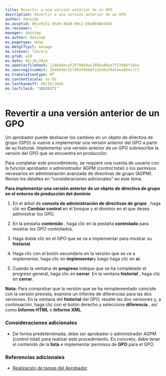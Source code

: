 ```yaml
---
title: Revertir a una versión anterior de un GPO
description: Revertir a una versión anterior de un GPO
author: dansimp
ms.assetid: 06ce9251-95e0-46d0-99c2-b9a0690e5891
ms.reviewer: ''
manager: dansimp
ms.author: dansimp
ms.pagetype: mdop
ms.mktglfcycl: manage
ms.sitesec: library
ms.prod: w10
ms.date: 06/16/2016
ms.openlocfilehash: 1146a8ecaf25796b9ac105ba46ea7f27b06fc8aa
ms.sourcegitcommit: 354664bc527d93f80687cd2eba70d1eea024c7c3
ms.translationtype: MT
ms.contentlocale: es-ES
ms.lasthandoff: 06/26/2020
ms.locfileid: "10820271"
---
```

# Revertir a una versión anterior de un GPO


Un aprobador puede deshacer los cambios en un objeto de directiva de grupo (GPO) si vuelve a implementar una versión anterior del GPO a partir de su historial. Implementar una versión anterior de un GPO sobrescribe la versión del GPO que se encuentra en producción.

Para completar este procedimiento, se requiere una cuenta de usuario con la función aprobador o administrador AGPM (control total) o los permisos necesarios en administración avanzada de directivas de grupo (AGPM). Revise los detalles en "consideraciones adicionales" en este tema.

**Para implementar una versión anterior de un objeto de directiva de grupo en el entorno de producción del dominio**

1.  En el árbol de **consola de administración de directivas de grupo** , haga clic en **Cambiar control** en el bosque y el dominio en el que desea administrar los GPO.

2.  En la pestaña **contenido** , haga clic en la pestaña **controlado** para mostrar los GPO controlados.

3.  Haga doble clic en el GPO que se va a implementar para mostrar su **historial**.

4.  Haga clic con el botón secundario en la versión que se va a implementar, haga clic en **implementar**y luego haga clic en **sí**.

5.  Cuando la ventana de **progreso** indique que se ha completado el progreso general, haga clic en **cerrar**. En la ventana **historial** , haga clic en **cerrar**.

**Nota:**  Para comprobar que la versión que se ha reimplementado coincide con la versión prevista, examine un informe de diferencias para las dos versiones. En la ventana del **historial** del GPO, resalte las dos versiones y, a continuación, haga clic con el botón derecho y seleccione **diferencia** , así como **Informe HTML** o **Informe XML**.

 

### Consideraciones adicionales

-   De forma predeterminada, debe ser aprobador o administrador AGPM (control total) para realizar este procedimiento. En concreto, debe tener el contenido de la **lista** e implementar permisos de **GPO** para el GPO.

### Referencias adicionales

-   [Realización de tareas del Aprobador](performing-approver-tasks-agpm40.md)

 

 





